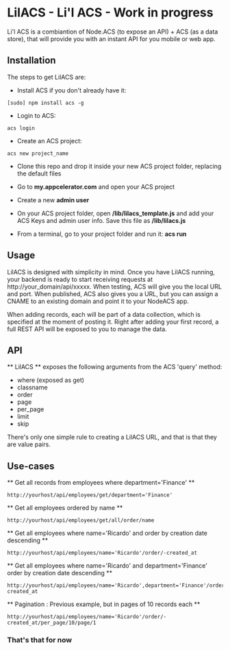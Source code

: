# LilACS - Li'l ACS - Work in progress

Li'l ACS is a combiantion of Node.ACS (to expose an API) + ACS (as a data store), that will provide you with an instant API for you mobile or web app.

## Installation

The steps to get LilACS are:

* Install ACS if you don't already have it: 

```
[sudo] npm install acs -g
```
* Login to ACS: 

```
acs login
```
* Create an ACS project: 

```
acs new project_name
```

* Clone this repo and drop it inside your new ACS project folder, replacing the default files

* Go to **my.appcelerator.com** and open your ACS project

* Create a new **admin user**

* On your ACS project folder, open **/lib/lilacs_template.js** and add your ACS 
Keys and admin user info.  Save this file as **/lib/lilacs.js**

* From a terminal, go to your project folder and run it: **acs run**


## Usage
LilACS is designed with simplicity in mind.  Once you have LilACS running, your backend is ready to start receiving requests at http://your_domain/api/xxxxx.  When testing, ACS will give you the local URL and port.  When published, ACS also gives you a URL, but you can assign a CNAME to an existing domain and point it to your NodeACS app.  

When adding records, each will be part of a data collection, which is specified at the moment of posting it.  Right after adding your first record, a full REST API will be exposed to you to manage the data.

## API
** LilACS ** exposes the following arguments from the ACS 'query' method:

* where (exposed as get)
* classname
* order
* page
* per_page
* limit
* skip

There's only one simple rule to creating a LilACS URL, and that is that they are value pairs.  

## Use-cases 

** Get all records from employees where department='Finance' **

```
http://yourhost/api/employees/get/department='Finance'
```
** Get all employees ordered by name **

```
http://yourhost/api/employees/get/all/order/name
```

** Get all employees where name='Ricardo' and order by creation date descending **

```
http://yourhost/api/employees/name='Ricardo'/order/-created_at
```

** Get all employees where name='Ricardo' and department='Finance' order by creation date descending **

```
http://yourhost/api/employees/name='Ricardo',department='Finance'/order/-created_at
```


** Pagination : Previous example, but in pages of 10 records each **

```
http://yourhost/api/employees/name='Ricardo'/order/-created_at/per_page/10/page/1
```

### That's that for now

